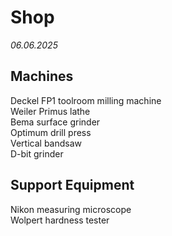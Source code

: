 # Shop

*06.06.2025*

## Machines

Deckel FP1 toolroom milling machine  
Weiler Primus lathe  
Bema surface grinder  
Optimum drill press  
Vertical bandsaw  
D-bit grinder  

## Support Equipment

Nikon measuring microscope  
Wolpert hardness tester  